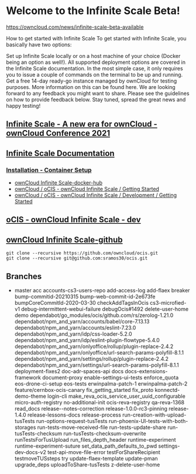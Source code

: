 # Welcome to the Infinite Scale Beta!
https://owncloud.com/news/infinite-scale-beta-available

How to get started with Infinite Scale
To get started with Infinite Scale, you basically have two options:

Set up Infinite Scale locally or on a host machine of your choice (Docker being an option as well!). All supported deployment options are covered in the Infinite Scale documentation. In the most simple case, it only requires you to issue a couple of commands on the terminal to be up and running.
Get a free 14-day ready-go instance managed by ownCloud for testing purposes. More information on this can be found here.
We are looking forward to any feedback you might want to share. Please see the guidelines on how to provide feedback below.
Stay tuned, spread the great news and happy testing!

## [Infinite Scale - A new era for ownCloud - ownCloud Conference 2021](https://youtu.be/C4a4q9IGyFQ)

## [Infinite Scale Documentation](https://doc.owncloud.com/ocis/next/)

### [Installation - Container Setup](https://doc.owncloud.com/ocis/next/deployment/container/container-setup.html)

- [ownCloud Infinite Scale-docker-hub](https://hub.docker.com/r/owncloud/ocis)
- [ownCloud / oCIS - ownCloud Infinite Scale / Getting Started](https://owncloud.dev/ocis/getting-started/)
- [ownCloud / oCIS - ownCloud Infinite Scale / Development / Getting Started](https://owncloud.dev/ocis/development/getting-started/)

## [oCIS - ownCloud Infinite Scale - dev](https://owncloud.dev/ocis/)

## [ownCloud Infinite Scale-github](https://github.com/owncloud/ocis)

    git clone --recursive https://github.com/owncloud/ocis.git
    git clone --recursive git@github.com:sramos30/ocis.git

## Branches
  * master
    acc
    accounts-cs3-users-repo
    add-access-log
    add-flaex
    breaker
    bump-commitid-20210315
    bump-web-commit-id-2e673fe
    bumpCoreCommitId-2020-03-30
    checkAddTagsInOcis
    cs3-microfied-v1
    debug-intermittent-webui-failure
    debugOcis#1492
    delete-user-home
    demo
    dependabot/go_modules/ocis/github.com/rs/zerolog-1.21.0
    dependabot/npm_and_yarn/accounts/babel/core-7.13.13
    dependabot/npm_and_yarn/accounts/eslint-7.23.0
    dependabot/npm_and_yarn/idp/css-loader-5.2.0
    dependabot/npm_and_yarn/idp/eslint-plugin-flowtype-5.4.0
    dependabot/npm_and_yarn/onlyoffice/rollup/plugin-replace-2.4.2
    dependabot/npm_and_yarn/onlyoffice/url-search-params-polyfill-8.1.1
    dependabot/npm_and_yarn/settings/rollup/plugin-replace-2.4.2
    dependabot/npm_and_yarn/settings/url-search-params-polyfill-8.1.1
    deployment-fixes2
    doc-adr-spaces-api
    docs
    docs-extensions-framework
    document-proxy
    enable-settings-ui-tests
    enforce_quota
    eos-drone-ci-setup
    eos-tests
    erwinpalma-patch-1
    erwinpalma-patch-2
    feature/cernbox-ocis-canary
    fix_getting_started
    fix_proto
    konnectd-demo-theme
    login-cli
    make_reva_ocis_service_user_uuid_configurable
    micro-auth-registry
    no-additional-init
    ocis-reva-registry
    qa-reva-1368
    read_docs
    release--notes-correction
    release-1.0.0-rc3-pinning
    release-1.4.0
    release-lessons-docs
    release-process
    run-creation-with-upload-tusTests
    run-options-request-tusTests
    run-phoenix-UI-tests-with-both-storages
    run-tests-move-received-file
    run-tests-update-share
    run-tusTests-checksum
    run-tusTests-checksum-overwrite
    runTestsForTusUpload
    run_files_depth_header
    runtime-experiment
    runtime-experiment-suture
    set_data_path_defaults_to_pwd
    settings-dev-docs-v2
    test-api-move-file-error
    testForShareRecipient
    testmoveTUSsteps
    try
    update-flaex-template
    update-pman
    upgrade_deps
    uploadToShare-tusTests
    z-delete-user-home

